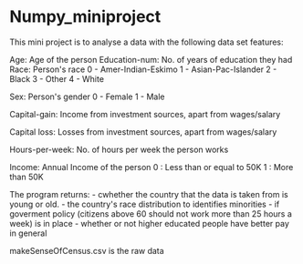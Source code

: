 # Numpy_miniproject

This mini project is to analyse a data with the following data set features: 

Age: Age of the person
Education-num: No. of years of education they had
Race: Person's race 0 - Amer-Indian-Eskimo
                    1 - Asian-Pac-Islander
                    2 - Black
                    3 - Other
                    4 - White

Sex: Person's gender 0 - Female
                     1 - Male

Capital-gain: Income from investment sources, apart from wages/salary

Capital loss: Losses from investment sources, apart from wages/salary

Hours-per-week: No. of hours per week the person works

Income: Annual Income of the person
                     0 : Less than or equal to 50K
                     1 : More than 50K
                     
The program returns: 
      - cwhether the country that the data is taken from is young or old.
      - the country's race distribution to identifies minorities
      - if goverment policy (citizens above 60 should not work more than 25 hours a week) is in place
      - whether or not higher educated people have better pay in general

makeSenseOfCensus.csv is the raw data


